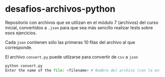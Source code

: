 # desafios-archivos-python

Repositorio con archivos que se utilizan en el módulo 7 (archivos) del curso inicial, convertidos a `.json`
para que sea más sencillo realizar tests sobre esos ejercicios.

Cada `json` contienen sólo las primeras 10 filas del archivo al que corresponde.

El archivo `convert.py` puede utilzarse para convertir de `csv` a `json`
```py
python convert.py
Enter the name of the file: <filename> # Nombre del archivo (con la extensión)
```
